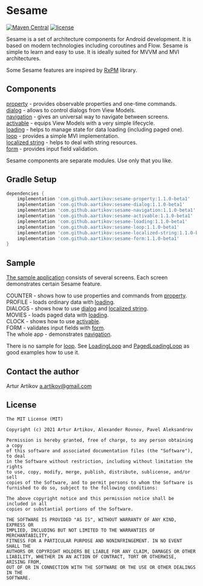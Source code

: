 # Sesame
[![Maven Central](https://img.shields.io/maven-central/v/com.github.aartikov/sesame-property)](https://repo1.maven.org/maven2/com/github/aartikov/sesame-property/)
[![license](https://img.shields.io/badge/license-MIT-blue.svg)](https://opensource.org/licenses/MIT)

Sesame is a set of architecture components for Android development. It is based on modern technologies including coroutines and Flow. Sesame is simple to learn and easy to use. It is ideally suited for MVVM and MVI architectures.

Some Sesame features are inspired by [RxPM](https://github.com/dmdevgo/RxPM) library.

## Components
[property](https://github.com/aartikov/Sesame/tree/master/sesame-property) - provides observable properties and one-time commands.  
[dialog](https://github.com/aartikov/Sesame/tree/master/sesame-dialog) - allows to control dialogs from View Models.  
[navigation](https://github.com/aartikov/Sesame/tree/master/sesame-navigation) - gives an universal way to navigate between screens.  
[activable](https://github.com/aartikov/Sesame/tree/master/sesame-activable) - equips View Models with a very simple lifecycle.  
[loading](https://github.com/aartikov/Sesame/tree/master/sesame-loading) - helps to manage state for data loading (including paged one).  
[loop](https://github.com/aartikov/Sesame/tree/master/sesame-loop) - provides a simple MVI implementation.  
[localized string](https://github.com/aartikov/Sesame/tree/master/sesame-localized-string) - helps to deal with string resources.  
[form](https://github.com/aartikov/Sesame/tree/master/sesame-form) - provides input field validation.  

Sesame components are separate modules. Use only that you like.

## Gradle Setup
```gradle
dependencies {
    implementation 'com.github.aartikov:sesame-property:1.1.0-beta1'
    implementation 'com.github.aartikov:sesame-dialog:1.1.0-beta1'
    implementation 'com.github.aartikov:sesame-navigation:1.1.0-beta1'
    implementation 'com.github.aartikov:sesame-activable:1.1.0-beta1'
    implementation 'com.github.aartikov:sesame-loading:1.1.0-beta1'
    implementation 'com.github.aartikov:sesame-loop:1.1.0-beta1'
    implementation 'com.github.aartikov:sesame-localized-string:1.1.0-beta1'
    implementation 'com.github.aartikov:sesame-form:1.1.0-beta1'
}
```

## Sample
[The sample application](https://github.com/aartikov/Sesame/tree/master/sample) consists of several screens. Each screen demonstrates certain Sesame feature.

COUNTER - shows how to use properties and commands from [property](https://github.com/aartikov/Sesame/tree/master/sesame-property).  
PROFILE - loads ordinary data with [loading](https://github.com/aartikov/Sesame/tree/master/sesame-loading).  
DIALOGS - shows how to use [dialog](https://github.com/aartikov/Sesame/tree/master/sesame-dialog) and [localized string](https://github.com/aartikov/Sesame/tree/master/sesame-localized-string).  
MOVIES - loads paged data with [loading](https://github.com/aartikov/Sesame/tree/master/sesame-loading).  
CLOCK - shows how to use [activable](https://github.com/aartikov/Sesame/tree/master/sesame-activable).  
FORM - validates input fields with [form](https://github.com/aartikov/Sesame/tree/master/sesame-form).  
The whole app - demonstrates [navigation](https://github.com/aartikov/Sesame/tree/master/sesame-navigation).  

There is no sample for [loop](https://github.com/aartikov/Sesame/tree/master/sesame-loop). See [LoadingLoop](https://github.com/aartikov/Sesame/blob/master/sesame-loading/src/main/kotlin/me/aartikov/sesame/loading/simple/internal/LoadingLoop.kt) and [PagedLoadingLoop](https://github.com/aartikov/Sesame/blob/master/sesame-loading/src/main/kotlin/me/aartikov/sesame/loading/paged/internal/PagedLoadingLoop.kt) as good examples how to use it.

## Contact the author
Artur Artikov <a href="mailto:a.artikov@gmail.com">a.artikov@gmail.com</a>

## License
```
The MIT License (MIT)

Copyright (c) 2021 Artur Artikov, Alexander Rovnov, Pavel Aleksandrov

Permission is hereby granted, free of charge, to any person obtaining a copy
of this software and associated documentation files (the "Software"), to deal
in the Software without restriction, including without limitation the rights
to use, copy, modify, merge, publish, distribute, sublicense, and/or sell
copies of the Software, and to permit persons to whom the Software is
furnished to do so, subject to the following conditions:

The above copyright notice and this permission notice shall be included in all
copies or substantial portions of the Software.

THE SOFTWARE IS PROVIDED "AS IS", WITHOUT WARRANTY OF ANY KIND, EXPRESS OR
IMPLIED, INCLUDING BUT NOT LIMITED TO THE WARRANTIES OF MERCHANTABILITY,
FITNESS FOR A PARTICULAR PURPOSE AND NONINFRINGEMENT. IN NO EVENT SHALL THE
AUTHORS OR COPYRIGHT HOLDERS BE LIABLE FOR ANY CLAIM, DAMAGES OR OTHER
LIABILITY, WHETHER IN AN ACTION OF CONTRACT, TORT OR OTHERWISE, ARISING FROM,
OUT OF OR IN CONNECTION WITH THE SOFTWARE OR THE USE OR OTHER DEALINGS IN THE
SOFTWARE.
```